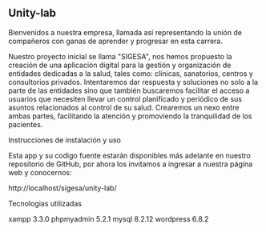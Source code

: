 
## Unity-lab

Bienvenidos a nuestra empresa, llamada así representando la unión de compañeros con ganas de aprender y progresar en esta carrera.


Nuestro proyecto inicial se llama "SIGESA", nos hemos propuesto la creación de una aplicación digital para la gestión y organización de entidades dedicadas a la salud, tales como: clínicas, sanatorios, centros y consultorios privados.
Intentaremos dar respuesta y soluciones no solo a la parte de las entidades sino que también buscaremos facilitar el acceso a usuarios que necesiten llevar un control planificado y periódico de sus asuntos relacionados al control de su salud.
Crearemos un nexo entre ambas partes, facilitando la atención y promoviendo la tranquilidad de los pacientes.


Instrucciones de instalación y uso

Esta app y su codigo fuente estarán disponibles más adelante en nuestro repositorio de GitHub, por ahora los invitamos a ingresar a nuestra página web y conocernos:

http://localhost/sigesa/unity-lab/

Tecnologias utilizadas

xampp 3.3.0
phpmyadmin 5.2.1
mysql 8.2.12
wordpress 6.8.2
